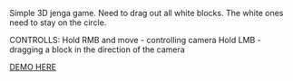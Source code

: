 Simple 3D jenga game. Need to drag out all white blocks. The white ones need to stay on the circle.

CONTROLLS:
Hold RMB and move - controlling camera
Hold LMB - dragging a block in the direction of the camera

[DEMO HERE](http://pp43694.wsbpoz.solidhost.pl/test/jenga/)